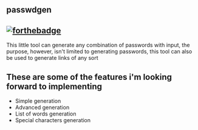## passwdgen
[![forthebadge](https://forthebadge.com/images/badges/made-with-c-plus-plus.svg)](https://forthebadge.com)
-----
This little tool can generate any combination of passwords with input,
the purpose, however, isn't limited to generating passwords, this tool
can also be used to generate links of any sort

## These are some of the features i'm looking forward to implementing
<ul>
<li>Simple generation</li>
<li>Advanced generation</li>
<li>List of words generation</li>
<li>Special characters generation</li>
</ul>
